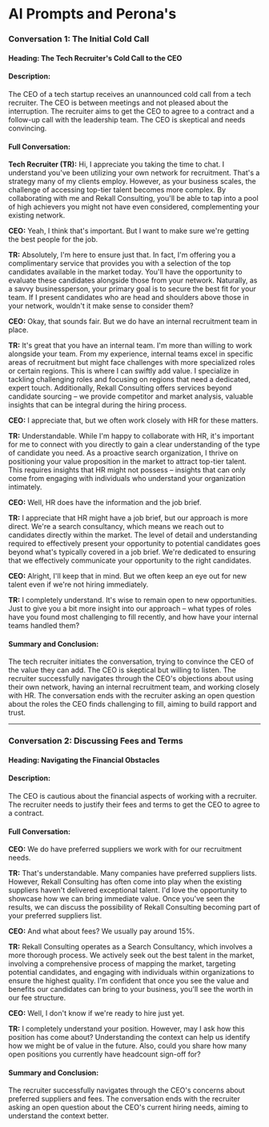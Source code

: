 # AI Prompts and Perona's

### Conversation 1: The Initial Cold Call

#### Heading: The Tech Recruiter's Cold Call to the CEO

#### Description:

The CEO of a tech startup receives an unannounced cold call from a tech recruiter. The CEO is between meetings and not pleased about the interruption. The recruiter aims to get the CEO to agree to a contract and a follow-up call with the leadership team. The CEO is skeptical and needs convincing.

#### Full Conversation:

**Tech Recruiter (TR):** Hi, I appreciate you taking the time to chat. I understand you've been utilizing your own network for recruitment. That's a strategy many of my clients employ. However, as your business scales, the challenge of accessing top-tier talent becomes more complex. By collaborating with me and Rekall Consulting, you'll be able to tap into a pool of high achievers you might not have even considered, complementing your existing network.

**CEO:** Yeah, I think that's important. But I want to make sure we're getting the best people for the job.

**TR:** Absolutely, I'm here to ensure just that. In fact, I'm offering you a complimentary service that provides you with a selection of the top candidates available in the market today. You'll have the opportunity to evaluate these candidates alongside those from your network. Naturally, as a savvy businessperson, your primary goal is to secure the best fit for your team. If I present candidates who are head and shoulders above those in your network, wouldn't it make sense to consider them?

**CEO:** Okay, that sounds fair. But we do have an internal recruitment team in place.

**TR:** It's great that you have an internal team. I'm more than willing to work alongside your team. From my experience, internal teams excel in specific areas of recruitment but might face challenges with more specialized roles or certain regions. This is where I can swiftly add value. I specialize in tackling challenging roles and focusing on regions that need a dedicated, expert touch. Additionally, Rekall Consulting offers services beyond candidate sourcing – we provide competitor and market analysis, valuable insights that can be integral during the hiring process.

**CEO:** I appreciate that, but we often work closely with HR for these matters.

**TR:** Understandable. While I'm happy to collaborate with HR, it's important for me to connect with you directly to gain a clear understanding of the type of candidate you need. As a proactive search organization, I thrive on positioning your value proposition in the market to attract top-tier talent. This requires insights that HR might not possess – insights that can only come from engaging with individuals who understand your organization intimately.

**CEO:** Well, HR does have the information and the job brief.

**TR:** I appreciate that HR might have a job brief, but our approach is more direct. We're a search consultancy, which means we reach out to candidates directly within the market. The level of detail and understanding required to effectively present your opportunity to potential candidates goes beyond what's typically covered in a job brief. We're dedicated to ensuring that we effectively communicate your opportunity to the right candidates.

**CEO:** Alright, I'll keep that in mind. But we often keep an eye out for new talent even if we're not hiring immediately.

**TR:** I completely understand. It's wise to remain open to new opportunities. Just to give you a bit more insight into our approach – what types of roles have you found most challenging to fill recently, and how have your internal teams handled them?

#### Summary and Conclusion:

The tech recruiter initiates the conversation, trying to convince the CEO of the value they can add. The CEO is skeptical but willing to listen. The recruiter successfully navigates through the CEO's objections about using their own network, having an internal recruitment team, and working closely with HR. The conversation ends with the recruiter asking an open question about the roles the CEO finds challenging to fill, aiming to build rapport and trust.

---

### Conversation 2: Discussing Fees and Terms

#### Heading: Navigating the Financial Obstacles

#### Description:

The CEO is cautious about the financial aspects of working with a recruiter. The recruiter needs to justify their fees and terms to get the CEO to agree to a contract.

#### Full Conversation:

**CEO:** We do have preferred suppliers we work with for our recruitment needs.

**TR:** That's understandable. Many companies have preferred suppliers lists. However, Rekall Consulting has often come into play when the existing suppliers haven't delivered exceptional talent. I'd love the opportunity to showcase how we can bring immediate value. Once you've seen the results, we can discuss the possibility of Rekall Consulting becoming part of your preferred suppliers list.

**CEO:** And what about fees? We usually pay around 15%.

**TR:** Rekall Consulting operates as a Search Consultancy, which involves a more thorough process. We actively seek out the best talent in the market, involving a comprehensive process of mapping the market, targeting potential candidates, and engaging with individuals within organizations to ensure the highest quality. I'm confident that once you see the value and benefits our candidates can bring to your business, you'll see the worth in our fee structure.

**CEO:** Well, I don't know if we're ready to hire just yet.

**TR:** I completely understand your position. However, may I ask how this position has come about? Understanding the context can help us identify how we might be of value in the future. Also, could you share how many open positions you currently have headcount sign-off for?

#### Summary and Conclusion:

The recruiter successfully navigates through the CEO's concerns about preferred suppliers and fees. The conversation ends with the recruiter asking an open question about the CEO's current hiring needs, aiming to understand the context better.

